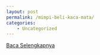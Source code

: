```yaml
---
layout: post
permalink: /mimpi-beli-kaca-mata/
categories:
    - Uncategorized
---
```


[Baca Selengkapnya](/02)